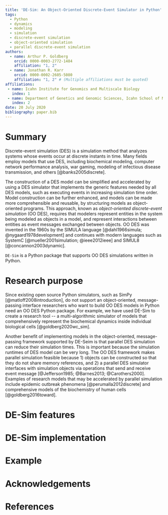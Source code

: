 ```yaml
---
title: 'DE-Sim: An Object-Oriented Discrete-Event Simulator in Python'
tags:
  - Python
  - dynamics
  - modeling
  - simulation
  - discrete-event simulation
  - object-oriented simulation
  - parallel discrete-event simulation
authors:
  - name: Arthur P. Goldberg
    orcid: 0000-0003-2772-1484
    affiliation: "1, 2"
  - name: Jonathan R. Karr
    orcid: 0000-0002-2605-5080
    affiliation: "1, 2" # (Multiple affiliations must be quoted)
affiliations:
 - name: Icahn Institute for Genomics and Multiscale Biology
   index: 1
 - name: Department of Genetics and Genomic Sciences, Icahn School of Medicine at Mount Sinai, New York, NY, 10029, USA
   index: 2
date: 20 July 2020
bibliography: paper.bib
---
```


# Summary

Discrete-event simulation (DES) is a simulation method that analyzes systems whose events occur at discrete instants in time.
Many fields employ models that use DES, including biochemical modeling, computer network performance analysis, war gaming, modeling of infectious disease transmission, and others [@banks2005discrete].

The construction of a DES model can be simplified and accelerated by using a DES simulator that implements the generic features needed by all DES models, such as executing events in increasing simulation time order.
Model construction can be further enhanced, and models can be made more comprehensible and reusable, by structuring models as object-oriented programs.
This approach, known as *object-oriented discrete-event simulation* (OO DES), requires that modelers represent entities in the system being modeled as objects in a model, and represent interactions between entities as event messages exchanged between objects.
OO DES was invented in the 1960s by the SIMULA language [@dahl1966simula; @nygaard1978development] and continues with modern languages such as SystemC [@mueller2001simulation; @ieee2012ieee] and SIMUL8 [@concannon2003dynamic].

`DE-Sim` is a Python package that supports OO DES simulations written in Python.

# Research purpose

Since existing open source Python simulators, such as SimPy [@matloff2008introduction], do not support an object-oriented, message-passing interface researchers who want to build OO DES models in Python need an OO DES Python package.
For example, we have used DE-Sim to create a research tool -- a multi-algorithmic simulator of models that comprehensively represent the biochemical dynamics inside individual biological cells [@goldberg2020wc_sim].

Another benefit of implementing models in the object-oriented, message-passing framework supported by DE-Seim is that parallel DES simulation can reduce their simulation times.
This is important because the simulation runtimes of DES model can be very long.
The OO DES framework makes parallel simulation feasible because 1) objects can be constructed so that they do not share memory references, and 2) a parallel DES simulator interfaces with simulation objects via operations that send and receive event message [@Jefferson1985; @Barnes2013; @Carothers2000].
Examples of research models that may be accelerated by parallel simulation include epidemic outbreak phenomena [@perumalla2012discrete] and comprehensive models of the biochemistry of human cells [@goldberg2016toward].

# DE-Sim features


# DE-Sim implementation

# Example

# Acknowledgements

# References
